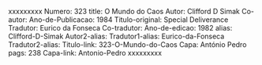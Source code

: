 xxxxxxxxx
Numero: 323
title: O Mundo do Caos
Autor: Clifford D Simak
Co-autor: 
Ano-de-Publicacao: 1984
Titulo-original: Special Deliverance
Tradutor: Eurico da Fonseca
Co-tradutor: 
Ano-de-edicao: 1982
alias: Clifford-D-Simak
Autor2-alias: 
Tradutor1-alias: Eurico-da-Fonseca
Tradutor2-alias: 
Titulo-link: 323-O-Mundo-do-Caos
Capa: António Pedro
pags: 238
Capa-link: Antonio-Pedro
xxxxxxxxx